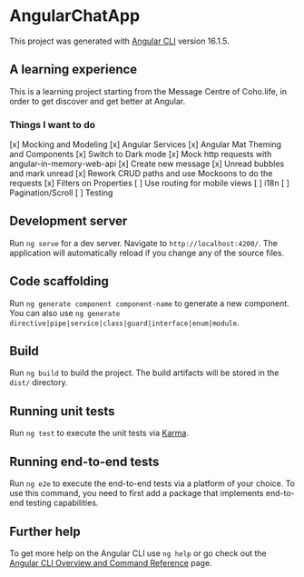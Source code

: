 # AngularChatApp

This project was generated with [Angular CLI](https://github.com/angular/angular-cli) version 16.1.5.

## A learning experience

This is a learning project starting from the Message Centre of Coho.life, in order to get discover and get better at Angular.

### Things I want to do
[x] Mocking and Modeling
[x] Angular Services
[x] Angular Mat Theming and Components
[x] Switch to Dark mode
[x] Mock http requests with angular-in-memory-web-api
[x] Create new message
[x] Unread bubbles and mark unread
[x] Rework CRUD paths and use Mockoons to do the requests
[x] Filters on Properties
[ ] Use routing for mobile views
[ ] i18n
[ ] Pagination/Scroll
[ ] Testing

## Development server

Run `ng serve` for a dev server. Navigate to `http://localhost:4200/`. The application will automatically reload if you change any of the source files.

## Code scaffolding

Run `ng generate component component-name` to generate a new component. You can also use `ng generate directive|pipe|service|class|guard|interface|enum|module`.

## Build

Run `ng build` to build the project. The build artifacts will be stored in the `dist/` directory.

## Running unit tests

Run `ng test` to execute the unit tests via [Karma](https://karma-runner.github.io).

## Running end-to-end tests

Run `ng e2e` to execute the end-to-end tests via a platform of your choice. To use this command, you need to first add a package that implements end-to-end testing capabilities.

## Further help

To get more help on the Angular CLI use `ng help` or go check out the [Angular CLI Overview and Command Reference](https://angular.io/cli) page.
